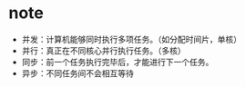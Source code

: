 # note

- 并发：计算机能够同时执行多项任务。（如分配时间片，单核）
- 并行：真正在不同核心并行执行任务。（多核）
- 同步：前一个任务执行完毕后，才能进行下一个任务。
- 异步：不同任务间不会相互等待
